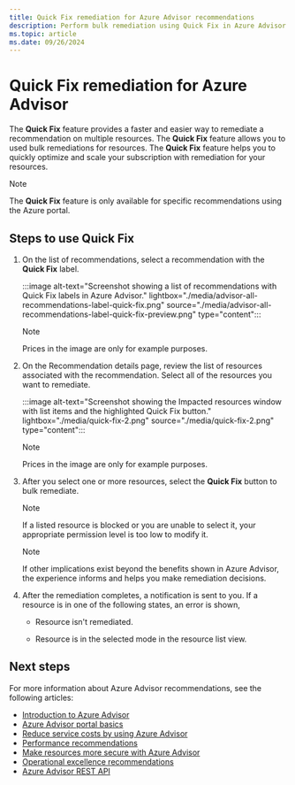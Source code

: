 ```yaml
---
title: Quick Fix remediation for Azure Advisor recommendations
description: Perform bulk remediation using Quick Fix in Azure Advisor
ms.topic: article
ms.date: 09/26/2024
---
```


# Quick Fix remediation for Azure Advisor

The **Quick Fix** feature provides a faster and easier way to remediate a recommendation on multiple resources. The **Quick Fix** feature allows you to used bulk remediations for resources. The **Quick Fix** feature helps you to quickly optimize and scale your subscription with remediation for your resources.

> [!NOTE]
> The **Quick Fix** feature is only available for specific recommendations using the Azure portal.

## Steps to use Quick Fix

1.  On the list of recommendations, select a recommendation with the **Quick Fix** label.

    :::image alt-text="Screenshot showing a list of recommendations with Quick Fix labels in Azure Advisor." lightbox="./media/advisor-all-recommendations-label-quick-fix.png" source="./media/advisor-all-recommendations-label-quick-fix-preview.png" type="content":::

    > [!NOTE]
    > Prices in the image are only for example purposes.

1.  On the Recommendation details page, review the list of resources associated with the recommendation. Select all of the resources you want to remediate.

    :::image alt-text="Screenshot showing the Impacted resources window with list items and the highlighted Quick Fix button." lightbox="./media/quick-fix-2.png" source="./media/quick-fix-2.png" type="content":::

    > [!NOTE]
    > Prices in the image are only for example purposes.

1.  After you select one or more resources, select the **Quick Fix** button to bulk remediate.

    > [!NOTE]
    > If a listed resource is blocked or you are unable to select it, your appropriate permission level is too low to modify it.

    > [!NOTE]
    > If other implications exist beyond the benefits shown in Azure Advisor, the experience informs and helps you make remediation decisions.

1.  After the remediation completes, a notification is sent to you. If a resource is in one of the following states, an error is shown,

    *   Resource isn't remediated.

    *   Resource is in the selected mode in the resource list view.


## Next steps

For more information about Azure Advisor recommendations, see the following articles:

* [Introduction to Azure Advisor](./advisor-overview.md "Introduction to Azure Advisor | Azure Advisor | Microsoft Learn")
* [Azure Advisor portal basics](./advisor-get-started.md "Azure Advisor portal basics | Azure Advisor | Microsoft Learn")
* [Reduce service costs by using Azure Advisor](./advisor-cost-recommendations.md "Reduce service costs by using Azure Advisor | Azure Advisor | Microsoft Learn")
* [Performance recommendations](./advisor-reference-performance-recommendations.md "Performance recommendations | Azure Advisor | Microsoft Learn")
* [Make resources more secure with Azure Advisor](./advisor-security-recommendations.md "Make resources more secure with Azure Advisor | Azure Advisor | Microsoft Learn")
* [Operational excellence recommendations](./advisor-reference-operational-excellence-recommendations.md "Operational excellence recommendations | Azure Advisor | Microsoft Learn")
* [Azure Advisor REST API](/rest/api/advisor "Azure Advisor REST API | Azure REST API reference | Microsoft Learn")
